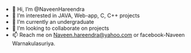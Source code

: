 - 👋 Hi, I’m @NaveenHareendra
- 👀 I’m interested in JAVA, Web-app, C, C++ projects
- 🌱 I’m currently an undergraduate 
- 💞️ I’m looking to collaborate on projects
- 📫 Reach me on Naveen.hareendra@yahoo.com or facebook-Naveen Warnakulasuriya.

<!---
NaveenHareendra/NaveenHareendra is a ✨ special ✨ repository because its `README.md` (this file) appears on your GitHub profile.
You can click the Preview link to take a look at your changes.
--->
